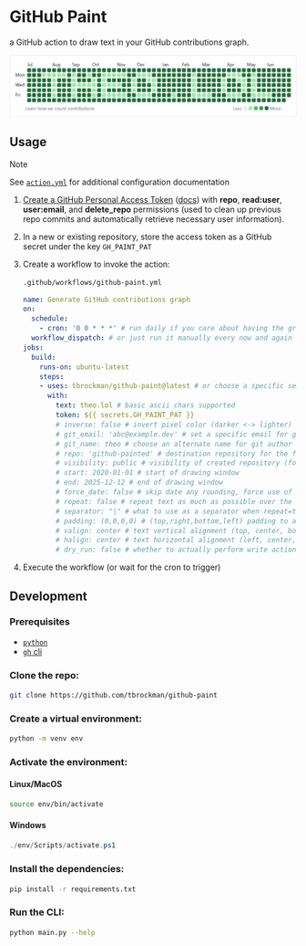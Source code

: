 # GitHub Paint
a GitHub action to draw text in your GitHub contributions graph.

![example contribution graph](./assets/example.png)

## Usage

> [!NOTE] 
> See [`action.yml`](./action.yml) for additional configuration documentation

1. [Create a GitHub Personal Access Token](https://github.com/settings/tokens) ([docs](https://docs.github.com/en/authentication/keeping-your-account-and-data-secure/managing-your-personal-access-tokens])) with **repo**, **read:user**, **user:email**, and **delete_repo** permissions (used to clean up previous repo commits and automatically retrieve necessary user information).
1. In a new or existing repository, store the access token as a GitHub secret under the key `GH_PAINT_PAT`
1. Create a workflow to invoke the action:

    `.github/workflows/github-paint.yml`
    ```yml
    name: Generate GitHub contributions graph
    on: 
      schedule:
        - cron: '0 0 * * *' # run daily if you care about having the graph coloring up-to-date
      workflow_dispatch: # or just run it manually every now and again
    jobs:
      build:
        runs-on: ubuntu-latest
        steps:
        - uses: tbrockman/github-paint@latest # or choose a specific semver (ex. tbrockman/github-paint@v1.0.1)
          with:
            text: theo.lol # basic ascii chars supported
            token: ${{ secrets.GH_PAINT_PAT }}
            # inverse: false # invert pixel color (darker <-> lighter)
            # git_email: 'abc@example.dev' # set a specific email for git author attribution (defaults to token user primary email)
            # git_name: theo # choose an alternate name for git author contribution (defaults to token user name)
            # repo: 'github-painted' # destination repository for the filler commits
            # visibility: public # visibility of created repository (for instance, if using github enterprise in a private org) 
            # start: 2020-01-01 # start of drawing window
            # end: 2025-12-12 # end of drawing window
            # force_date: false # skip date any rounding, force use of specified dates
            # repeat: false # repeat text as much as possible over the window
            # separator: "|" # what to use as a separator when repeat=true
            # padding: (0,0,0,0) # (top,right,bottom,left) padding to add to the window (will clip content if necessary)
            # valign: center # text vertical alignment (top, center, bottom)
            # halign: center # text horizontal alignment (left, center, right)
            # dry_run: false # whether to actually perform write actions (manage commits or repos)
    ```
1. Execute the workflow (or wait for the cron to trigger)


## Development

### Prerequisites

* [`python`](https://www.python.org/downloads/)
* [`gh` cli](https://cli.github.com/)

### Clone the repo:

```bash
git clone https://github.com/tbrockman/github-paint
```

### Create a virtual environment:
```bash
python -m venv env
```

### Activate the environment:

#### Linux/MacOS
```bash
source env/bin/activate
```

#### Windows
```powershell
./env/Scripts/activate.ps1
```

### Install the dependencies:

```bash
pip install -r requirements.txt
```

### Run the CLI:

```bash
python main.py --help
```